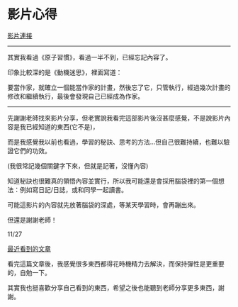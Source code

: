 # 影片心得

[影片連接](https://www.youtube.com/watch?v=DgbSc6Ys710)

---

其實我看過《原子習慣》，看過一半不到，已經忘記內容了。

印象比較深的是《動機迷思》，裡面寫道：

要當作家，就確立一個能當作家的計畫，然後忘了它，只管執行，經過幾次計畫的修改和繼續執行，最後會發現自己已經成為作家。 

---

先謝謝老師找來影片分享，但老實說我看完這部影片後沒甚麼感覺，不是說影片內容是我已經知道的東西(它不是)，

而是我感覺我以前也看過，學習的秘訣、思考的方法...但自己很難持續，也難以驗證它們的功效。 

(我很常記幾個關鍵字下來，但就是記著，沒懂內容)

知道秘訣也很難真的領悟內容並實行，所以我可能還是會採用腦袋裡的第一個想法：例如寫日記/日誌，或和同學一起讀書。

可能這影片的內容就先放著腦袋的深處，等某天學習時，會再蹦出來。

但還是謝謝老師！

11/27

[最近看到的文章](https://www.chunfuchao.com/posts/everything-you-do-is-ultimately-pointless/)

看完這篇文章後，我感覺很多東西都得花時機精力去解決，而保持彈性是更重要的，自勉一下。

其實我也挺喜歡分享自己看到的東西，希望之後也能聽到老師分享更多東西，謝謝。

